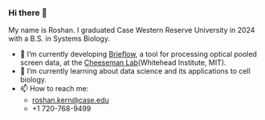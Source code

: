 ### Hi there 👋

My name is Roshan.
I graduated Case Western Reserve University in 2024 with a B.S. in Systems Biology.

- 🔭 I’m currently developing [Brieflow](https://github.com/cheeseman-lab/brieflow), a tool for processing optical pooled screen data, at the [Cheeseman Lab](https://cheesemanlab.wi.mit.edu/)(Whitehead Institute, MIT).
- 🌱 I’m currently learning about data science and its applications to cell biology.
- 📫 How to reach me:
  - roshan.kern@case.edu
  - +1 720-768-9499
